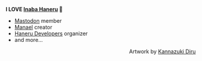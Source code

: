 **I LOVE [Inaba Haneru](https://www.youtube.com/channel/UC0Owc36U9lOyi9Gx9Ic-4qg) 💛**

- [Mastodon](https://joinmastodon.org/) member
- [Manael](https://manael.org/) creator
- [Haneru Developers](https://haneru.dev/) organizer
- and more...

<div align="right">

Artwork by [Kannazuki Diru](https://twitter.com/diru_k1005)

</div>
